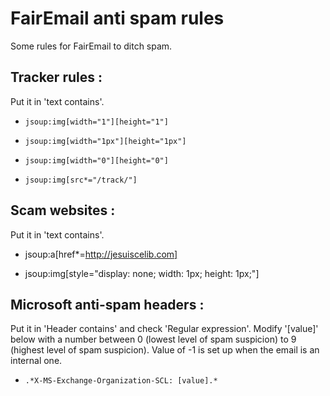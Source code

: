 # FairEmail anti spam rules

Some rules for FairEmail to ditch spam.

## Tracker rules :
Put it in 'text contains'.

- `jsoup:img[width="1"][height="1"]`

- `jsoup:img[width="1px"][height="1px"]`

- `jsoup:img[width="0"][height="0"]`

- `jsoup:img[src*="/track/"]`

## Scam websites :
Put it in 'text contains'.

- jsoup:a[href*=http://jesuiscelib.com]

- jsoup:img[style="display: none; width: 1px; height: 1px;"]

## Microsoft anti-spam headers :

Put it in 'Header contains' and check 'Regular expression'. Modify '[value]' below with a number between 0 (lowest level of spam suspicion) to 9 (highest level of spam suspicion). Value of -1 is set up when the email is an internal one.

- `.*X-MS-Exchange-Organization-SCL: [value].*`
